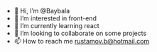 - 👋 Hi, I’m @Baybala
- 👀 I’m interested in front-end
- 🌱 I’m currently learning react
- 💞️ I’m looking to collaborate on some projects
- 📫 How to reach me rustamov.b@hotmail.com

<!---
Baybala/Baybala is a ✨ special ✨ repository because its `README.md` (this file) appears on your GitHub profile.
You can click the Preview link to take a look at your changes.
--->
